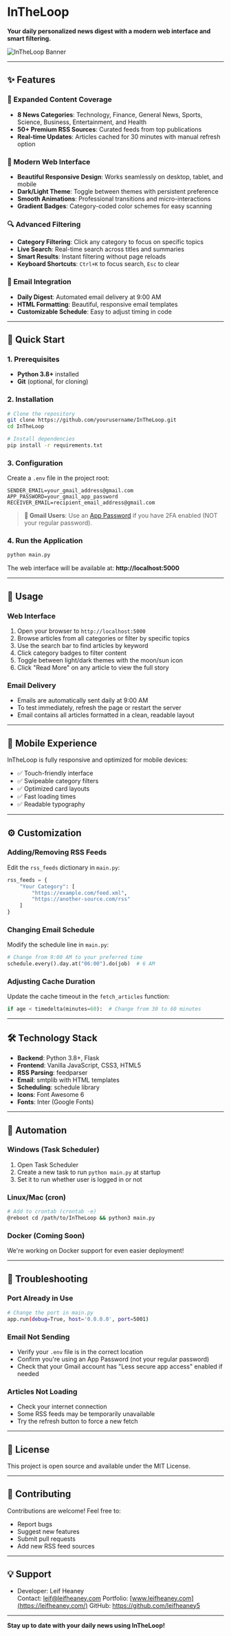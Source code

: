
# InTheLoop

**Your daily personalized news digest with a modern web interface and smart filtering.**

![InTheLoop Banner](InTheLoop-Screenshot.png)

---

## ✨ Features

### 📰 Expanded Content Coverage
- **8 News Categories**: Technology, Finance, General News, Sports, Science, Business, Entertainment, and Health
- **50+ Premium RSS Sources**: Curated feeds from top publications
- **Real-time Updates**: Articles cached for 30 minutes with manual refresh option

### 🎨 Modern Web Interface
- **Beautiful Responsive Design**: Works seamlessly on desktop, tablet, and mobile
- **Dark/Light Theme**: Toggle between themes with persistent preference
- **Smooth Animations**: Professional transitions and micro-interactions
- **Gradient Badges**: Category-coded color schemes for easy scanning

### 🔍 Advanced Filtering
- **Category Filtering**: Click any category to focus on specific topics
- **Live Search**: Real-time search across titles and summaries
- **Smart Results**: Instant filtering without page reloads
- **Keyboard Shortcuts**: `Ctrl+K` to focus search, `Esc` to clear

### 📧 Email Integration
- **Daily Digest**: Automated email delivery at 9:00 AM
- **HTML Formatting**: Beautiful, responsive email templates
- **Customizable Schedule**: Easy to adjust timing in code

---

## 🚀 Quick Start

### 1. Prerequisites
- **Python 3.8+** installed
- **Git** (optional, for cloning)

### 2. Installation

```bash
# Clone the repository
git clone https://github.com/yourusername/InTheLoop.git
cd InTheLoop

# Install dependencies
pip install -r requirements.txt
```

### 3. Configuration

Create a `.env` file in the project root:

```env
SENDER_EMAIL=your_gmail_address@gmail.com
APP_PASSWORD=your_gmail_app_password
RECEIVER_EMAIL=recipient_email_address@gmail.com
```

> **📧 Gmail Users**: Use an [App Password](https://myaccount.google.com/apppasswords) if you have 2FA enabled (NOT your regular password).

### 4. Run the Application

```bash
python main.py
```

The web interface will be available at: **http://localhost:5000**

---

## 🎯 Usage

### Web Interface
1. Open your browser to `http://localhost:5000`
2. Browse articles from all categories or filter by specific topics
3. Use the search bar to find articles by keyword
4. Click category badges to filter content
5. Toggle between light/dark themes with the moon/sun icon
6. Click "Read More" on any article to view the full story

### Email Delivery
- Emails are automatically sent daily at 9:00 AM
- To test immediately, refresh the page or restart the server
- Email contains all articles formatted in a clean, readable layout

---

## 📱 Mobile Experience

InTheLoop is fully responsive and optimized for mobile devices:
- ✅ Touch-friendly interface
- ✅ Swipeable category filters
- ✅ Optimized card layouts
- ✅ Fast loading times
- ✅ Readable typography

---

## ⚙️ Customization

### Adding/Removing RSS Feeds

Edit the `rss_feeds` dictionary in `main.py`:

```python
rss_feeds = {
    "Your Category": [
        "https://example.com/feed.xml",
        "https://another-source.com/rss"
    ]
}
```

### Changing Email Schedule

Modify the schedule line in `main.py`:

```python
# Change from 9:00 AM to your preferred time
schedule.every().day.at("06:00").do(job)  # 6 AM
```

### Adjusting Cache Duration

Update the cache timeout in the `fetch_articles` function:

```python
if age < timedelta(minutes=60):  # Change from 30 to 60 minutes
```

---

## 🛠️ Technology Stack

- **Backend**: Python 3.8+, Flask
- **Frontend**: Vanilla JavaScript, CSS3, HTML5
- **RSS Parsing**: feedparser
- **Email**: smtplib with HTML templates
- **Scheduling**: schedule library
- **Icons**: Font Awesome 6
- **Fonts**: Inter (Google Fonts)

---

## 🔧 Automation

### Windows (Task Scheduler)
1. Open Task Scheduler
2. Create a new task to run `python main.py` at startup
3. Set it to run whether user is logged in or not

### Linux/Mac (cron)
```bash
# Add to crontab (crontab -e)
@reboot cd /path/to/InTheLoop && python3 main.py
```

### Docker (Coming Soon)
We're working on Docker support for even easier deployment!

---

## 🐛 Troubleshooting

### Port Already in Use
```bash
# Change the port in main.py
app.run(debug=True, host='0.0.0.0', port=5001)
```

### Email Not Sending
- Verify your `.env` file is in the correct location
- Confirm you're using an App Password (not your regular password)
- Check that your Gmail account has "Less secure app access" enabled if needed

### Articles Not Loading
- Check your internet connection
- Some RSS feeds may be temporarily unavailable
- Try the refresh button to force a new fetch

---

## 📝 License

This project is open source and available under the MIT License.

---

## 🤝 Contributing

Contributions are welcome! Feel free to:
- Report bugs
- Suggest new features
- Submit pull requests
- Add new RSS feed sources

---

## 💡 Support
- Developer: Leif Heaney  
  Contact: leif@leifheaney.com
  Portfolio: [www.leifheaney.com](https://leifheaney.com/)
  GitHub: https://github.com/leifheaney5

---

**Stay up to date with your daily news using InTheLoop!**


